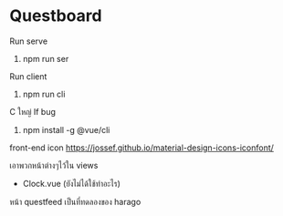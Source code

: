 # Questboard
Run serve
1. npm run ser

Run client
1. npm run cli

C ใหญ่
If bug
1. npm install -g @vue/cli


front-end   icon
https://jossef.github.io/material-design-icons-iconfont/



เอาพวกหน้าต่างๆไว้ใน views
+ Clock.vue (ยังไม่ได้ใช้ทำอะไร)

หน้า questfeed เป็นที่ทดลองของ harago
